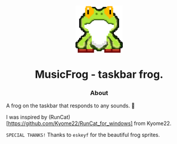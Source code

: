 <div align="center">

<img src="MusicFrog/Images/frog_1.png" width="128" height="128">

# MusicFrog - taskbar frog.

### About

</div>

A frog on the taskbar that responds to any sounds. 🐸

I was inspired by (RunCat)[https://github.com/Kyome22/RunCat_for_windows] from Kyome22.

`SPECIAL THANKS!` Thanks to `eskeyf` for the beautiful frog sprites.
